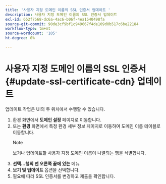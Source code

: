 ```yaml
---
title: '사용자 지정 도메인 이름의 SSL 인증서 업데이트 '
description: 사용자 지정 도메인 이름의 SSL 인증서 업데이트
exl-id: 652f7568-dc6a-4ac6-b06f-4ea1540498fa
source-git-commit: 90de3cf9bf1c949667f4de109d0b517c6be22184
workflow-type: tm+mt
source-wordcount: '105'
ht-degree: 0%

---
```


# 사용자 지정 도메인 이름의 SSL 인증서 {#update-ssl-certificate-cdn} 업데이트

업데이트 작업은 UI의 두 위치에서 수행할 수 있습니다.

1. 환경 화면에서 **도메인 설정** 페이지로 이동합니다.
1. 또는 **환경** 화면에서 특정 환경 세부 정보 페이지로 이동하여 도메인 이름 테이블로 이동합니다.
   >[!NOTE]
   >보거나 업데이트할 사용자 지정 도메인 이름이 나열되는 행을 식별합니다.
1. **선택...행의 맨 오른쪽 끝에 있는** 메뉴
1. **보기 및 업데이트** 옵션을 선택합니다.
1. 필요에 따라 SSL 인증서를 변경하고 제출을 확인합니다.

